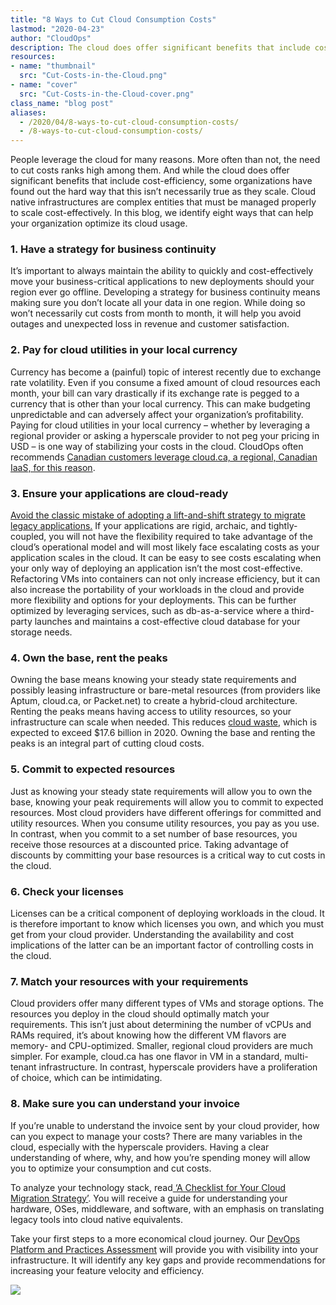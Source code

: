 ```yaml
---
title: "8 Ways to Cut Cloud Consumption Costs"
lastmod: "2020-04-23"
author: "CloudOps"
description: The cloud does offer significant benefits that include cost-efficiency, but certain best practices must be followed.
resources:
- name: "thumbnail"
  src: "Cut-Costs-in-the-Cloud.png"
- name: "cover"
  src: "Cut-Costs-in-the-Cloud-cover.png"
class_name: "blog post"
aliases:
  - /2020/04/8-ways-to-cut-cloud-consumption-costs/
  - /8-ways-to-cut-cloud-consumption-costs/
---
```



<p>People leverage the cloud for many reasons. More often than not, the need to cut costs ranks high among them. And while the cloud does offer significant benefits that include cost-efficiency, some organizations have found out the hard way that this isn’t necessarily true as they scale. Cloud native infrastructures are complex entities that must be managed properly to scale cost-effectively. In this blog, we identify eight ways that can help your organization optimize its cloud usage.</p>

<h3>1. Have a strategy for business continuity</h3>

<p>It’s important to always maintain the ability to quickly and cost-effectively move your business-critical applications to new deployments should your region ever go offline. Developing a strategy for business continuity means making sure you don’t locate all your data in one region. While doing so won’t necessarily cut costs from month to month, it will help you avoid outages and unexpected loss in revenue and customer satisfaction.</p>

<h3>2. Pay for cloud utilities in your local currency</h3>

<p>Currency has become a (painful) topic of interest recently due to exchange rate volatility. Even if you consume a fixed amount of cloud resources each month, your bill can vary drastically if its exchange rate is pegged to a currency that is other than your local currency. This can make budgeting unpredictable and can adversely affect your organization’s profitability. Paying for cloud utilities in your local currency – whether by leveraging a regional provider or asking a hyperscale provider to not peg your pricing in USD – is one way of stabilizing your costs in the cloud. CloudOps often recommends <a href="https://cloud.ca/">Canadian customers leverage cloud.ca, a regional, Canadian IaaS, for this reason</a>.</p>

<h3>3. Ensure your applications are cloud-ready</h3>

<p><a href="https://www.cloudops.com/2018/08/how-to-choose-a-cloud-provider-6-factors-to-think-about-when-migrating-to-the-cloud/">Avoid the classic mistake of adopting a lift-and-shift strategy to migrate legacy applications.</a> If your applications are rigid, archaic, and tightly-coupled, you will not have the flexibility required to take advantage of the cloud’s operational model and will most likely face escalating costs as your application scales in the cloud. It can be easy to see costs escalating when your only way of deploying an application isn’t the most cost-effective. Refactoring VMs into containers can not only increase efficiency, but it can also increase the portability of your workloads in the cloud and provide more flexibility and options for your deployments. This can be further optimized by leveraging services, such as db-as-a-service where a third-party launches and maintains a cost-effective cloud database for your storage needs.</p>

<h3>4. Own the base, rent the peaks</h3>

<p>Owning the base means knowing your steady state requirements and possibly leasing infrastructure or bare-metal resources (from providers like Aptum, cloud.ca, or Packet.net) to create a hybrid-cloud architecture. Renting the peaks means having access to utility resources, so your infrastructure can scale when needed. This reduces <a href="https://devops.com/the-cloud-is-booming-but-so-is-cloud-waste/">cloud waste</a>, which is expected to exceed $17.6 billion in 2020. Owning the base and renting the peaks is an integral part of cutting cloud costs.</p>

<h3>5. Commit to expected resources</h3>

<p>Just as knowing your steady state requirements will allow you to own the base, knowing your peak requirements will allow you to commit to expected resources. Most cloud providers have different offerings for committed and utility resources. When you consume utility resources, you pay as you use. In contrast, when you commit to a set number of base resources, you receive those resources at a discounted price. Taking advantage of discounts by committing your base resources is a critical way to cut costs in the cloud.</p>

<h3>6. Check your licenses</h3>

<p>Licenses can be a critical component of deploying workloads in the cloud. It is therefore important to know which licenses you own, and which you must get from your cloud provider. Understanding the availability and cost implications of the latter can be an important factor of controlling costs in the cloud.</p>

<h3>7. Match your resources with your requirements</h3>

<p>Cloud providers offer many different types of VMs and storage options. The resources you deploy in the cloud should optimally match your requirements. This isn’t just about determining the number of vCPUs and RAMs required, it’s about knowing how the different VM flavors are memory- and CPU-optimized. Smaller, regional cloud providers are much simpler. For example, cloud.ca has one flavor in VM in a standard, multi-tenant infrastructure. In contrast, hyperscale providers have a proliferation of choice, which can be intimidating.</p>

<h3>8. Make sure you can understand your invoice</h3>

<p>If you’re unable to understand the invoice sent by your cloud provider, how can you expect to manage your costs? There are many variables in the cloud, especially with the hyperscale providers. Having a clear understanding of where, why, and how you’re spending money will allow you to optimize your consumption and cut costs.</p>

<p>To analyze your technology stack, read<a href="/resources/white-papers/a-checklist-for-your-cloud-migration-strategy/"> ‘A Checklist for Your Cloud Migration Strategy’</a>. You will receive a guide for understanding your hardware, OSes, middleware, and software, with an emphasis on translating legacy tools into cloud native equivalents.</p>

<p>Take your first steps to a more economical cloud journey. Our <a href="/devops-platform-practices-assessment/">DevOps Platform and Practices Assessment</a> will provide you with visibility into your infrastructure. It will identify any key gaps and provide recommendations for increasing your feature velocity and efficiency.</p>

<div class="row">
    <div class="col-xl-8 offset-xl-2 col-lg-10 offset-lg-1 col-md-10 offset-md-1 col-sm-12 col-xs-12 cta-image">
    <a href="/resources/white-papers/how-to-initiate-devops-transformation-by-assessing-culture-and-processes/">
      <img src="/images/blog/cta/white-paper.jpeg">
    </a>
    </div>
</div>